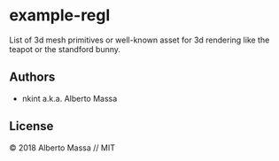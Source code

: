 # example-regl

List of 3d mesh primitives or well-known asset for 3d rendering like the teapot or the standford bunny.

## Authors

- nkint a.k.a. Alberto Massa

## License

&copy; 2018 Alberto Massa // MIT

